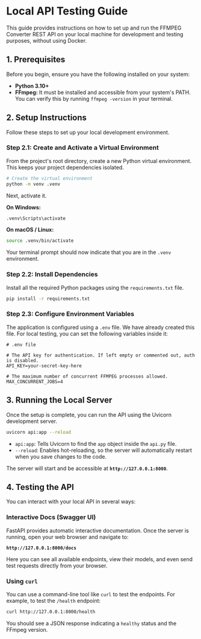 # Local API Testing Guide

This guide provides instructions on how to set up and run the FFMPEG Converter REST API on your local machine for development and testing purposes, without using Docker.

## 1. Prerequisites

Before you begin, ensure you have the following installed on your system:

- **Python 3.10+**
- **FFmpeg:** It must be installed and accessible from your system's PATH. You can verify this by running `ffmpeg -version` in your terminal.

## 2. Setup Instructions

Follow these steps to set up your local development environment.

### Step 2.1: Create and Activate a Virtual Environment

From the project's root directory, create a new Python virtual environment. This keeps your project dependencies isolated.

```bash
# Create the virtual environment
python -m venv .venv
```

Next, activate it.

**On Windows:**
```bash
.venv\Scripts\activate
```

**On macOS / Linux:**
```bash
source .venv/bin/activate
```

Your terminal prompt should now indicate that you are in the `.venv` environment.

### Step 2.2: Install Dependencies

Install all the required Python packages using the `requirements.txt` file.

```bash
pip install -r requirements.txt
```

### Step 2.3: Configure Environment Variables

The application is configured using a `.env` file. We have already created this file. For local testing, you can set the following variables inside it:

```dotenv
# .env file

# The API key for authentication. If left empty or commented out, auth is disabled.
API_KEY=your-secret-key-here

# The maximum number of concurrent FFMPEG processes allowed.
MAX_CONCURRENT_JOBS=4
```

## 3. Running the Local Server

Once the setup is complete, you can run the API using the Uvicorn development server.

```bash
uvicorn api:app --reload
```

- `api:app`: Tells Uvicorn to find the `app` object inside the `api.py` file.
- `--reload`: Enables hot-reloading, so the server will automatically restart when you save changes to the code.

The server will start and be accessible at **`http://127.0.0.1:8000`**.

## 4. Testing the API

You can interact with your local API in several ways:

### Interactive Docs (Swagger UI)

FastAPI provides automatic interactive documentation. Once the server is running, open your web browser and navigate to:

**`http://127.0.0.1:8000/docs`**

Here you can see all available endpoints, view their models, and even send test requests directly from your browser.

### Using `curl`

You can use a command-line tool like `curl` to test the endpoints. For example, to test the `/health` endpoint:

```bash
curl http://127.0.0.1:8000/health
```

You should see a JSON response indicating a `healthy` status and the FFmpeg version.
